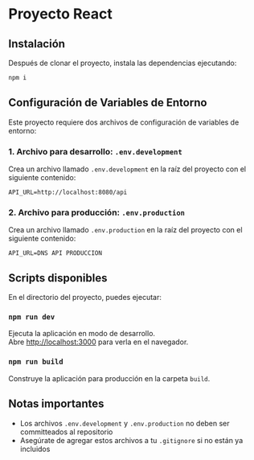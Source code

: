 # Proyecto React

## Instalación

Después de clonar el proyecto, instala las dependencias ejecutando:

```bash
npm i
```

## Configuración de Variables de Entorno

Este proyecto requiere dos archivos de configuración de variables de entorno:

### 1. Archivo para desarrollo: `.env.development`

Crea un archivo llamado `.env.development` en la raíz del proyecto con el siguiente contenido:

```
API_URL=http://localhost:8080/api
```

### 2. Archivo para producción: `.env.production`

Crea un archivo llamado `.env.production` en la raíz del proyecto con el siguiente contenido:

```
API_URL=DNS API PRODUCCION
```

## Scripts disponibles

En el directorio del proyecto, puedes ejecutar:

### `npm run dev`

Ejecuta la aplicación en modo de desarrollo.\
Abre [http://localhost:3000](http://localhost:3000) para verla en el navegador.

### `npm run build`

Construye la aplicación para producción en la carpeta `build`.

## Notas importantes

- Los archivos `.env.development` y `.env.production` no deben ser committeados al repositorio
- Asegúrate de agregar estos archivos a tu `.gitignore` si no están ya incluidos